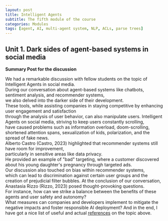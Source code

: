 ```yaml
---
layout: post
title: Intelligent Agents
subtitle: The fifth module of the course
categories: Modules
tags: [agent, AI, multi-agent system, NLP, ACLs, parse trees]
---
```

## Unit 1. Dark sides of agent-based systems in social media

**Summary Post for the discussion** <br> 

We had a remarkable discussion with fellow students on the topic of Intelligent Agents in social media. <br> 
During our conversation about agent-based systems like chatbots, sentiment analysis, and recommender systems, <br> 
we also delved into the darker side of their development. <br> 
These tools, while assisting companies in staying competitive by enhancing user engagement and satisfaction <br> 
through the analysis of user behavior, can also manipulate users. 
Intelligent Agents on social media, striving to keep users constantly scrolling, <br> 
have caused problems such as information overload, doom-scrolling, <br> 
shortened attention spans, sexualization of kids, polarization, and the spread of fake news. <br> 
Alberto Castro (Castro, 2023) highlighted that recommender systems still have room for improvement, <br> 
particularly in sensitive areas like data privacy. <br> 
He provided an example of "bad" targeting, where a customer discovered about his young daughter's pregnancy through targeted ads.<br> 
Our discussion also touched on bias within recommender systems, <br> 
which can lead to discrimination against certain user groups and the creation of prejudicial filter bubbles.
At the conclusion of our conversation, Anastasia Rizzo (Rizzo, 2023) posed thought-provoking questions. <br> 
For instance, how can we strike a balance between the benefits of these agents and user safety and autonomy? <br> 
What measures can companies and developers implement to mitigate the negative impacts and foster responsible AI deployment?
And in the end, I have got a nice list of useful and actual [references](https://github.com/Vasilisalook/vasilisalook.github.io/blob/main/IA_Unit1_References.txt) on the topic above. 
